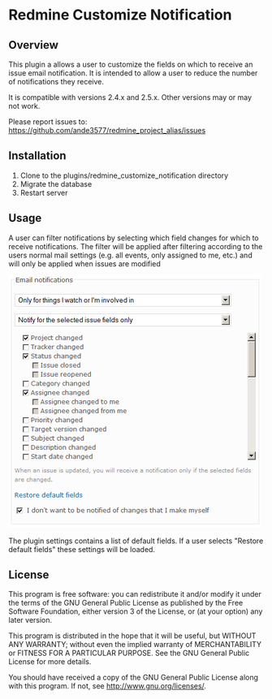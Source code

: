 # Redmine Customize Notification

## Overview

This plugin a allows a user to customize the fields on which to receive an issue
email notification.  It is intended to allow a user to reduce the number of
notifications they receive.

It is compatible with versions 2.4.x and 2.5.x.  Other versions may or may not work.

Please report issues to: 
  https://github.com/ande3577/redmine_project_alias/issues

## Installation

1.  Clone to the plugins/redmine_customize_notification directory
1.  Migrate the database
1.  Restart server

## Usage

A user can filter notifications by selecting which field changes for which to 
receive notifications.  The filter will be applied after filtering according to 
the users normal mail settings (e.g. all events, only assigned to me, etc.) and 
will only be applied when issues are modified 

![account notification settings](assets/images/mail_settings.png "Notification settings in My Account")

The plugin settings contains a list of default fields.  If a user selects "Restore 
default fields" these settings will be loaded.

## License

This program is free software: you can redistribute it and/or modify 
it under the terms of the GNU General Public License as published by
the Free Software Foundation, either version 3 of the License, or
(at your option) any later version.

This program is distributed in the hope that it will be useful,
but WITHOUT ANY WARRANTY; without even the implied warranty of
MERCHANTABILITY or FITNESS FOR A PARTICULAR PURPOSE.  See the
GNU General Public License for more details.

You should have received a copy of the GNU General Public License
along with this program.  If not, see <http://www.gnu.org/licenses/>.
